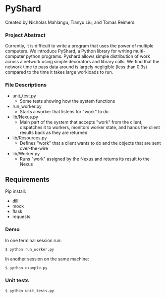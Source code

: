 # PyShard
Created by Nicholas Mahlangu, Tianyu Liu, and Tomas Reimers.

### Project Abstract
Currently, it is difficult to write a program that uses the power of multiple computers. We introduce PyShard, a Python library for writing multi-computer python programs. Pyshard allows simple distribution of work across a network using simple decorators and library calls. We find that the network time to pass data around is largely negligible (less than 0.3s) compared to the time it takes large workloads to run.

### File Descriptions
* unit_test.py
    * Some tests showing how the system functions
* run_worker.py
    * Starts a worker that listens for "work" to do
* lib/Nexus.py
    * Main part of the system that accepts "work" from the client, dispatches it to workers, monitors worker state, and hands the client results back as they are returned
* lib/Resources.py
    * Defines "work" that a client wants to do and the objects that are sent over-the-wire  
* lib/Worker.py
    * Runs "work" assigned by the Nexus and returns its result to the Nexus

## Requirements

Pip install:
 * dill
 * mock
 * flask
 * requests

### Demo
In one terminal session run:

```sh
$ python run_worker.py
```

In another session on the same machine:

```sh
$ python example.py
```

### Unit tests

```sh
$ python unit_tests.py
```
